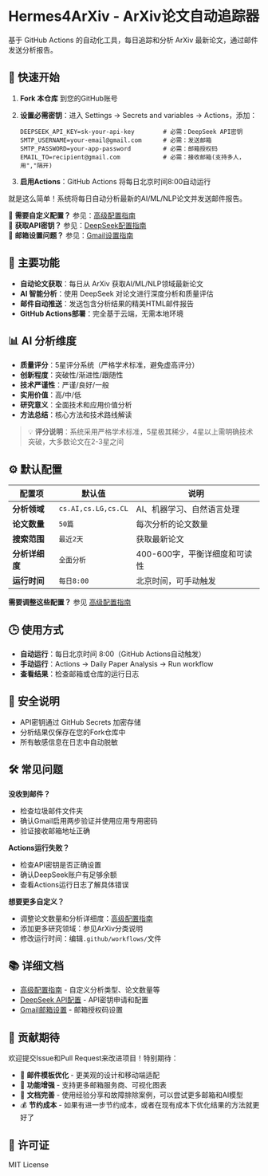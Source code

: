 # Hermes4ArXiv - ArXiv论文自动追踪器
基于 GitHub Actions 的自动化工具，每日追踪和分析 ArXiv 最新论文，通过邮件发送分析报告。

## 🚀 快速开始

1. **Fork 本仓库** 到您的GitHub账号

2. **设置必需密钥**：进入 Settings → Secrets and variables → Actions，添加：
   ```
   DEEPSEEK_API_KEY=sk-your-api-key        # 必需：DeepSeek API密钥
   SMTP_USERNAME=your-email@gmail.com      # 必需：发送邮箱
   SMTP_PASSWORD=your-app-password         # 必需：邮箱授权码
   EMAIL_TO=recipient@gmail.com            # 必需：接收邮箱(支持多人，用","隔开)
   ```

3. **启用Actions**：GitHub Actions 将每日北京时间8:00自动运行

就是这么简单！系统将每日自动分析最新的AI/ML/NLP论文并发送邮件报告。

📖 **需要自定义配置？** 参见：[高级配置指南](ADVANCED_CONFIG.md)  
🔑 **获取API密钥？** 参见：[DeepSeek配置指南](docs/setup/DEEPSEEK_SETUP_GUIDE.md)  
📧 **邮箱设置问题？** 参见：[Gmail设置指南](docs/setup/GMAIL_SETUP_GUIDE.md)

## 🔧 主要功能

- **自动论文获取**：每日从 ArXiv 获取AI/ML/NLP领域最新论文
- **AI 智能分析**：使用 DeepSeek 对论文进行深度分析和质量评估
- **邮件自动推送**：发送包含分析结果的精美HTML邮件报告
- **GitHub Actions部署**：完全基于云端，无需本地环境

## 📊 AI 分析维度

- **质量评分**：5星评分系统（严格学术标准，避免虚高评分）
- **创新程度**：突破性/渐进性/跟随性
- **技术严谨性**：严谨/良好/一般
- **实用价值**：高/中/低
- **研究意义**：全面技术和应用价值分析
- **方法总结**：核心方法和技术路线解读

> 💡 **评分说明**：系统采用严格学术标准，5星极其稀少，4星以上需明确技术突破，大多数论文在2-3星之间

## ⚙️ 默认配置

| 配置项 | 默认值 | 说明 |
|-------|--------|------|
| **分析领域** | `cs.AI,cs.LG,cs.CL` | AI、机器学习、自然语言处理 |
| **论文数量** | `50篇` | 每次分析的论文数量 |
| **搜索范围** | `最近2天` | 获取最新论文 |
| **分析详细度** | `全面分析` | 400-600字，平衡详细度和可读性 |
| **运行时间** | `每日8:00` | 北京时间，可手动触发 |

**需要调整这些配置？** 参见 [高级配置指南](ADVANCED_CONFIG.md)

## 🕒 使用方式

- **自动运行**：每日北京时间 8:00（GitHub Actions自动触发）
- **手动运行**：Actions → Daily Paper Analysis → Run workflow  
- **查看结果**：检查邮箱或仓库的运行日志

## 🔐 安全说明

- API密钥通过 GitHub Secrets 加密存储
- 分析结果仅保存在您的Fork仓库中
- 所有敏感信息在日志中自动脱敏

## 🛠️ 常见问题

**没收到邮件？**
- 检查垃圾邮件文件夹
- 确认Gmail启用两步验证并使用应用专用密码
- 验证接收邮箱地址正确

**Actions运行失败？**
- 检查API密钥是否正确设置
- 确认DeepSeek账户有足够余额
- 查看Actions运行日志了解具体错误

**想要更多自定义？**
- 调整论文数量和分析详细度：[高级配置指南](ADVANCED_CONFIG.md)
- 添加更多研究领域：参见ArXiv分类说明
- 修改运行时间：编辑`.github/workflows/`文件

## 📚 详细文档

- [高级配置指南](ADVANCED_CONFIG.md) - 自定义分析类型、论文数量等
- [DeepSeek API配置](docs/setup/DEEPSEEK_SETUP_GUIDE.md) - API密钥申请和配置
- [Gmail邮箱设置](docs/setup/GMAIL_SETUP_GUIDE.md) - 邮箱授权码设置

## 🤝 贡献期待

欢迎提交Issue和Pull Request来改进项目！特别期待：

- 📧 **邮件模板优化** - 更美观的设计和移动端适配
- 🔧 **功能增强** - 支持更多邮箱服务商、可视化图表
- 📖 **文档完善** - 使用经验分享和故障排除案例，可以尝试更多邮箱和AI模型
- 💰 **节约成本** - 如果有进一步节约成本，或者在现有成本下优化结果的方法就更好了

## 📄 许可证

MIT License